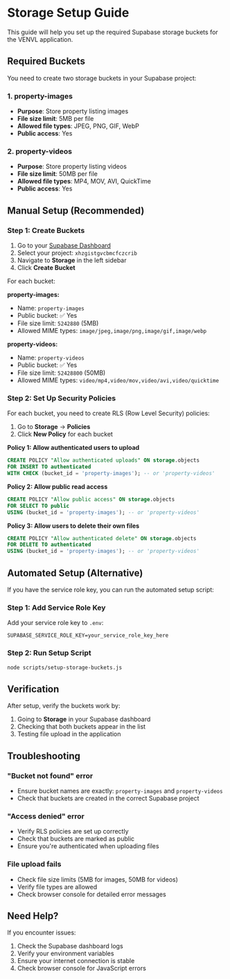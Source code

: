 # Storage Setup Guide

This guide will help you set up the required Supabase storage buckets for the VENVL application.

## Required Buckets

You need to create two storage buckets in your Supabase project:

### 1. property-images
- **Purpose**: Store property listing images
- **File size limit**: 5MB per file
- **Allowed file types**: JPEG, PNG, GIF, WebP
- **Public access**: Yes

### 2. property-videos
- **Purpose**: Store property listing videos
- **File size limit**: 50MB per file
- **Allowed file types**: MP4, MOV, AVI, QuickTime
- **Public access**: Yes

## Manual Setup (Recommended)

### Step 1: Create Buckets

1. Go to your [Supabase Dashboard](https://supabase.com/dashboard)
2. Select your project: `xhzgistgvcbmcfczcrib`
3. Navigate to **Storage** in the left sidebar
4. Click **Create Bucket**

For each bucket:

**property-images:**
- Name: `property-images`
- Public bucket: ✅ Yes
- File size limit: `5242880` (5MB)
- Allowed MIME types: `image/jpeg,image/png,image/gif,image/webp`

**property-videos:**
- Name: `property-videos`
- Public bucket: ✅ Yes
- File size limit: `52428800` (50MB)
- Allowed MIME types: `video/mp4,video/mov,video/avi,video/quicktime`

### Step 2: Set Up Security Policies

For each bucket, you need to create RLS (Row Level Security) policies:

1. Go to **Storage** → **Policies**
2. Click **New Policy** for each bucket

**Policy 1: Allow authenticated users to upload**
```sql
CREATE POLICY "Allow authenticated uploads" ON storage.objects
FOR INSERT TO authenticated
WITH CHECK (bucket_id = 'property-images'); -- or 'property-videos'
```

**Policy 2: Allow public read access**
```sql
CREATE POLICY "Allow public access" ON storage.objects
FOR SELECT TO public
USING (bucket_id = 'property-images'); -- or 'property-videos'
```

**Policy 3: Allow users to delete their own files**
```sql
CREATE POLICY "Allow authenticated delete" ON storage.objects
FOR DELETE TO authenticated
USING (bucket_id = 'property-images'); -- or 'property-videos'
```

## Automated Setup (Alternative)

If you have the service role key, you can run the automated setup script:

### Step 1: Add Service Role Key

Add your service role key to `.env`:

```env
SUPABASE_SERVICE_ROLE_KEY=your_service_role_key_here
```

### Step 2: Run Setup Script

```bash
node scripts/setup-storage-buckets.js
```

## Verification

After setup, verify the buckets work by:

1. Going to **Storage** in your Supabase dashboard
2. Checking that both buckets appear in the list
3. Testing file upload in the application

## Troubleshooting

### "Bucket not found" error
- Ensure bucket names are exactly: `property-images` and `property-videos`
- Check that buckets are created in the correct Supabase project

### "Access denied" error
- Verify RLS policies are set up correctly
- Check that buckets are marked as public
- Ensure you're authenticated when uploading files

### File upload fails
- Check file size limits (5MB for images, 50MB for videos)
- Verify file types are allowed
- Check browser console for detailed error messages

## Need Help?

If you encounter issues:
1. Check the Supabase dashboard logs
2. Verify your environment variables
3. Ensure your internet connection is stable
4. Check browser console for JavaScript errors